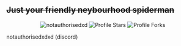 ## ~~Just your friendly neybourhood spiderman~~
<p align="center"> 
<img src="https://komarev.com/ghpvc/?username=notauthorisedxd&label=Profile%20views&color=FFC83D&style=flat" alt="notauthorisedxd" />
<img src="https://img.shields.io/badge/dynamic/json?&label=Total%20Stars&color=FFC83D&style=flat&style=for-the-badge&query=%24.stars&url=https://api.github-star-counter.workers.dev/user/notauthorisedxd" alt="Profile Stars"></a>
<img src="https://img.shields.io/badge/dynamic/json?&label=Total%20Forks&color=FFC83D&style=flat&style=for-the-badge&query=%24.forks&url=https://api.github-star-counter.workers.dev/user/notauthorisedxd" alt="Profile Forks"></a>
</p>
  
notauthorisedxdxd (discord)
